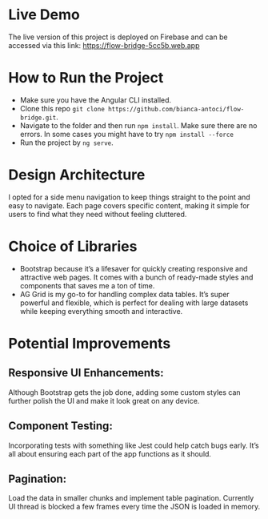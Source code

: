 # Live Demo

The live version of this project is deployed on Firebase and can be accessed via this link:
https://flow-bridge-5cc5b.web.app

# How to Run the Project

- Make sure you have the Angular CLI installed.
- Clone this repo `git clone https://github.com/bianca-antoci/flow-bridge.git`.
- Navigate to the folder and then run `npm install`. Make sure there are no errors. In some cases you might have to try `npm install --force`
- Run the project by `ng serve`.

# Design Architecture

I opted for a side menu navigation to keep things straight to the point and easy to navigate. Each page covers specific content, making it simple for users to find what they need without feeling cluttered.

# Choice of Libraries

- Bootstrap because it’s a lifesaver for quickly creating responsive and attractive web pages. It comes with a bunch of ready-made styles and components that saves me a ton of time.
- AG Grid is my go-to for handling complex data tables. It’s super powerful and flexible, which is perfect for dealing with large datasets while keeping everything smooth and interactive.

# Potential Improvements

## Responsive UI Enhancements:

Although Bootstrap gets the job done, adding some custom styles can further polish the UI and make it look great on any device.

## Component Testing:

Incorporating tests with something like Jest could help catch bugs early. It’s all about ensuring each part of the app functions as it should.

## Pagination:

Load the data in smaller chunks and implement table pagination.
Currently UI thread is blocked a few frames every time the JSON is loaded in memory.
